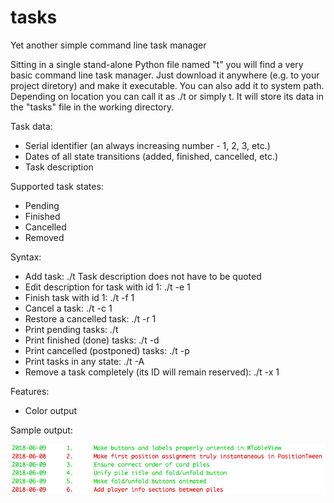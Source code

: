 # tasks
Yet another simple command line task manager

Sitting in a single stand-alone Python file named "t" you will find a very basic command line task manager. Just download it anywhere (e.g. to your project diretory) and make it executable. You can also add it to system path. Depending on location you can call it as ./t or simply t. It will store its data in the "tasks" file in the working directory.

Task data:
- Serial identifier (an always increasing number - 1, 2, 3, etc.)
- Dates of all state transitions (added, finished, cancelled, etc.)
- Task description

Supported task states:
- Pending
- Finished
- Cancelled
- Removed

Syntax:
- Add task: ./t Task description does not have to be quoted
- Edit description for task with id 1: ./t -e 1
- Finish task with id 1: ./t -f 1
- Cancel a task: ./t -c 1
- Restore a cancelled task: ./t -r 1
- Print pending tasks: ./t
- Print finished (done) tasks: ./t -d
- Print cancelled (postponed) tasks: ./t -p
- Print tasks in any state: ./t -A
- Remove a task completely (its ID will remain reserved): ./t -x 1

Features:
- Color output

Sample output:

![Sample output](https://github.com/sadaszewski/tasks/raw/master/Screen%20Shot%202018-06-09%20at%2013.21.44.png)
